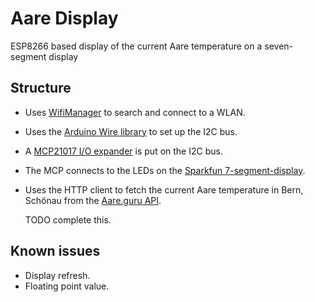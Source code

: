 # Aare Display

ESP8266 based display of the current Aare temperature on a seven-segment display

## Structure

- Uses [WifiManager](https://github.com/tzapu/WiFiManager) to search and connect to a WLAN.
- Uses the [Arduino Wire library](https://www.arduino.cc/en/Reference/Wire) to set up the I2C bus.
- A [MCP21017 I/O expander](https://www.microchip.com/wwwproducts/en/MCP23017) is put on the I2C bus.
- The MCP connects to the LEDs on the [Sparkfun 7-segment-display](https://www.sparkfun.com/products/11408).
- Uses the HTTP client to fetch the current Aare temperature in Bern, Schönau from the [Aare.guru API](https://aareguru.existenz.ch).

  TODO complete this.

## Known issues

- Display refresh.
- Floating point value.
